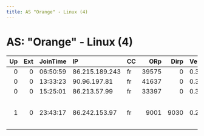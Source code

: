 ```yaml
---
title: AS "Orange" - Linux (4)
---
```


# AS: "Orange" - Linux (4)

|   Up |   Ext | JoinTime   | IP             | CC   |   ORp |   Dirp | Version   | Contact                   | Nickname      |   eFamMembers |
|-----:|------:|:-----------|:---------------|:-----|------:|-------:|:----------|:--------------------------|:--------------|--------------:|
|    0 |     0 | 06:50:59   | 86.215.189.243 | fr   | 39575 |      0 | 0.3.1.9   | None                      | UbuntuCore201 |             1 |
|    0 |     0 | 13:33:23   | 90.96.197.81   | fr   | 41637 |      0 | 0.3.1.9   | None                      | UbuntuCore201 |             1 |
|    0 |     0 | 15:25:01   | 86.213.57.99   | fr   | 33397 |      0 | 0.3.1.9   | None                      | UbuntuCore201 |             1 |
|    1 |     0 | 23:43:17   | 86.242.153.97  | fr   |  9001 |   9030 | 0.2.9.14  | Garb age dot collector do | eastern1      |             1 |
